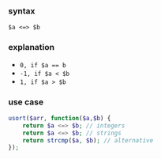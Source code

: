 ### syntax

`$a <=> $b`

### explanation

- `0, if $a == b`
- `-1, if $a < $b`
- `1, if $a > $b`

### use case
```php
usort($arr, function($a,$b) {
    return $a <=> $b; // integers
    return $a <=> $b; // strings
    return strcmp($a, $b); // alternative
});
```